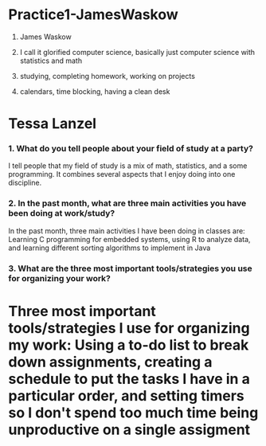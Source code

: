 # Practice1-JamesWaskow

1. James Waskow

2. I call it glorified computer science, basically just computer science with statistics and math
3. studying, completing homework, working on projects
4. calendars, time blocking, having a clean desk


# Tessa Lanzel

### 1. What do you tell people about your field of study at a party?
  I tell people that my field of study is a mix of math, statistics, and a some programming. It combines several aspects that I enjoy doing into one discipline. 
  
### 2. In the past month, what are three main activities you have been doing at work/study?
  In the past month, three main activities I have been doing in classes are:
    Learning C programming for embedded systems, using R to analyze data, and learning different sorting algorithms to implement in Java
  
### 3. What are the three most important tools/strategies you use for organizing your work? 
  Three most important tools/strategies I use for organizing my work: 
    Using a to-do list to break down assignments, creating a schedule to put the tasks I have in a particular order, and setting timers so I don't spend too much time       being unproductive on a single assigment
=======